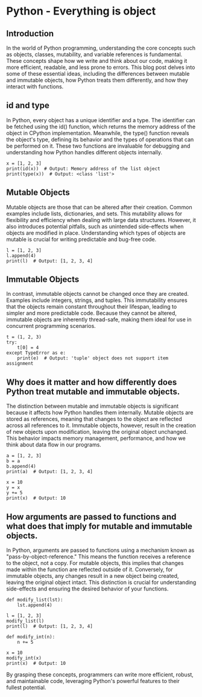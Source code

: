 # Python - Everything is object

## Introduction
In the world of Python programming, understanding the core concepts such as objects, classes, mutability, and variable references is fundamental. These concepts shape how we write and think about our code, making it more efficient, readable, and less prone to errors. This blog post delves into some of these essential ideas, including the differences between mutable and immutable objects, how Python treats them differently, and how they interact with functions.

## id and type
In Python, every object has a unique identifier and a type. The identifier can be fetched using the id() function, which returns the memory address of the object in CPython implementation. Meanwhile, the type() function reveals the object's type, defining its behavior and the types of operations that can be performed on it. These two functions are invaluable for debugging and understanding how Python handles different objects internally.

```
x = [1, 2, 3]
print(id(x))  # Output: Memory address of the list object
print(type(x))  # Output: <class 'list'>
```
## Mutable Objects
Mutable objects are those that can be altered after their creation. Common examples include lists, dictionaries, and sets. This mutability allows for flexibility and efficiency when dealing with large data structures. However, it also introduces potential pitfalls, such as unintended side-effects when objects are modified in place. Understanding which types of objects are mutable is crucial for writing predictable and bug-free code.

```
l = [1, 2, 3]
l.append(4)
print(l)  # Output: [1, 2, 3, 4]
```
## Immutable Objects
In contrast, immutable objects cannot be changed once they are created. Examples include integers, strings, and tuples. This immutability ensures that the objects remain constant throughout their lifespan, leading to simpler and more predictable code. Because they cannot be altered, immutable objects are inherently thread-safe, making them ideal for use in concurrent programming scenarios.
```
t = (1, 2, 3)
try:
    t[0] = 4
except TypeError as e:
    print(e)  # Output: 'tuple' object does not support item assignment
```
## Why does it matter and how differently does Python treat mutable and immutable objects.
The distinction between mutable and immutable objects is significant because it affects how Python handles them internally. Mutable objects are stored as references, meaning that changes to the object are reflected across all references to it. Immutable objects, however, result in the creation of new objects upon modification, leaving the original object unchanged. This behavior impacts memory management, performance, and how we think about data flow in our programs.
```
a = [1, 2, 3]
b = a
b.append(4)
print(a)  # Output: [1, 2, 3, 4]

x = 10
y = x
y += 5
print(x)  # Output: 10
```
## How arguments are passed to functions and what does that imply for mutable and immutable objects.
In Python, arguments are passed to functions using a mechanism known as "pass-by-object-reference." This means the function receives a reference to the object, not a copy. For mutable objects, this implies that changes made within the function are reflected outside of it. Conversely, for immutable objects, any changes result in a new object being created, leaving the original object intact. This distinction is crucial for understanding side-effects and ensuring the desired behavior of your functions.

```
def modify_list(lst):
    lst.append(4)

l = [1, 2, 3]
modify_list(l)
print(l)  # Output: [1, 2, 3, 4]

def modify_int(n):
    n += 5

x = 10
modify_int(x)
print(x)  # Output: 10
```
By grasping these concepts, programmers can write more efficient, robust, and maintainable code, leveraging Python's powerful features to their fullest potential.